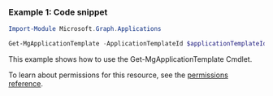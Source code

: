 ### Example 1: Code snippet

```powershellImport-Module Microsoft.Graph.Applications

Get-MgApplicationTemplate -ApplicationTemplateId $applicationTemplateId
```
This example shows how to use the Get-MgApplicationTemplate Cmdlet.
To learn about permissions for this resource, see the [permissions reference](/graph/permissions-reference).

